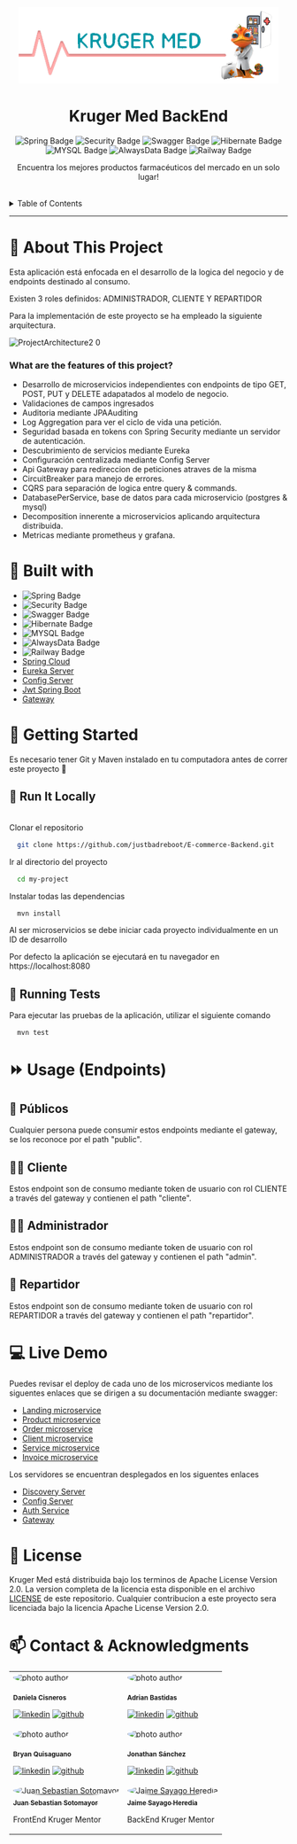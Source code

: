 <br />
<div align="center">
  <img src="https://github.com/justbadreboot/E-commerce-Administrator/blob/Master/public/images/logo-template.png?raw=true" alt="Logo" >
  <br/>
  <h1 align="center">Kruger Med BackEnd</h1>

![Spring Badge](https://img.shields.io/badge/SpringBoot-20232A?style=for-the-badge&logo=spring&logoColor=green)
![Security Badge](https://img.shields.io/badge/SpringSecurity-20232A?style=for-the-badge&logo=springsecurity&logoColor=green)
![Swagger Badge](https://img.shields.io/badge/Swagger-20232A?style=for-the-badge&logo=swagger&logoColor=#68b618)
![Hibernate Badge](https://img.shields.io/badge/Hibernate-20232A?style=for-the-badge&logo=hibernate&logoColor=yellow)
![MYSQL Badge](https://img.shields.io/badge/MySQL-20232A?style=for-the-badge&logo=mysql&logoColor=orange)
![AlwaysData Badge](https://img.shields.io/badge/Alwaysdata-20232A?style=for-the-badge&logo=alwaysdata&logoColor=pink)
![Railway Badge](https://img.shields.io/badge/Railway-20232A?style=for-the-badge&logo=railway&logoColor=white)

  <p align="center">
    Encuentra los mejores productos farmacéuticos del mercado en un solo lugar!
  
  </p>

</div>

<!-- TABLE OF CONTENTS -->

<br/>
<details>
  <summary>Table of Contents</summary>
  <ol>
    <li>
      <a href="#-about-the-project">About The Project</a>
      <ul>
        <li><a href="#🔨-built-with">Built with</a></li>
      </ul>
    </li>
    <li>
      <a href="#🤸-getting-started">Getting Started</a>
      <ul>
        <li><a href="#💾-run-locally">Run Locally</a></li>
      </ul>
    </li>
    <li><a href="#⏩-usage">Usage</a></li>
    <li><a href="#📜-license">License</a></li>
    <li><a href="#📫-contact-&-acknowledgments">Contact</a></li>
  </ol>
</details>

<!-- ABOUT THE PROJECT -->

<hr/>


#  🌟 About This Project


Esta aplicación está enfocada en el desarrollo de la logica del negocio y de endpoints destinado al consumo.

Existen 3 roles definidos: ADMINISTRADOR, CLIENTE Y REPARTIDOR

Para la implementación de este proyecto se ha empleado la siguiente arquitectura.

![ProjectArchitecture2 0](https://user-images.githubusercontent.com/80604082/219834772-a94dfd72-6bf2-4328-9e4c-968c9ec7db07.jpg)


### What are the features of this project?

- Desarrollo de microservicios independientes con endpoints de tipo GET, POST, PUT y DELETE adapatados al modelo de negocio.
- Validaciones de campos ingresados
- Auditoria mediante JPAAuditing
- Log Aggregation para ver el ciclo de vida una petición.
- Seguridad basada en tokens con Spring Security mediante un servidor de autenticación. 
- Descubrimiento de servicios mediante Eureka
- Configuración centralizada mediante Config Server
- Api Gateway para redireccion de peticiones atraves de la misma
- CircuitBreaker para manejo de errores.
- CQRS para separación de logica entre query & commands.
- DatabasePerService, base de datos para cada microservicio (postgres & mysql)
- Decomposition innerente a microservicios aplicando arquitectura distribuida.
- Metricas mediante prometheus y grafana.


#  🔨 Built with

- ![Spring Badge](https://img.shields.io/badge/SpringBoot-20232A?style=for-the-badge&logo=spring&logoColor=green)
- ![Security Badge](https://img.shields.io/badge/SpringSecurity-20232A?style=for-the-badge&logo=springsecurity&logoColor=green)
- ![Swagger Badge](https://img.shields.io/badge/Swagger-20232A?style=for-the-badge&logo=swagger&logoColor=#68b618)
- ![Hibernate Badge](https://img.shields.io/badge/Hibernate-20232A?style=for-the-badge&logo=hibernate&logoColor=yellow)
- ![MYSQL Badge](https://img.shields.io/badge/MySQL-20232A?style=for-the-badge&logo=mysql&logoColor=orange)
- ![AlwaysData Badge](https://img.shields.io/badge/Alwaysdata-20232A?style=for-the-badge&logo=alwaysdata&logoColor=pink)
- ![Railway Badge](https://img.shields.io/badge/Railway-20232A?style=for-the-badge&logo=railway&logoColor=white)
- [Spring Cloud](https://www.springcloud.io/)
- [Eureka Server](https://cloud.spring.io/spring-cloud-netflix/reference/html/)
- [Config Server](https://docs.spring.io/spring-cloud-config/docs/current/reference/html/)
- [Jwt Spring Boot](https://docs.spring.io/spring-security/reference/servlet/oauth2/resource-server/jwt.html)
- [Gateway](https://cloud.spring.io/spring-cloud-gateway/reference/html/)


<!-- GETTING STARTED -->

# 🤸 Getting Started

Es necesario tener Git y Maven instalado en tu computadora antes de correr este proyecto 👀
<br/>

## 💾 Run It Locally

<br/>
Clonar el repositorio

```bash
  git clone https://github.com/justbadreboot/E-commerce-Backend.git
```

Ir al directorio del proyecto

```bash
  cd my-project
```

Instalar todas las dependencias

```bash
  mvn install
```

Al ser microservicios se debe iniciar cada proyecto individualmente en un ID de desarrollo

Por defecto la aplicación se ejecutará en tu navegador en https://localhost:8080


## 🧪 Running Tests

Para ejecutar las pruebas de la aplicación, utilizar el siguiente comando

```bash
  mvn test
```

<!-- USAGE EXAMPLES -->

# ⏩ Usage (Endpoints)

## 👀 Públicos

Cualquier persona puede consumir estos endpoints mediante el gateway, se los reconoce por el path "public".


## 👨‍⚕️ Cliente

Estos endpoint son de consumo mediante token de usuario con rol CLIENTE a través del gateway y contienen el path "cliente".

## 👨‍⚕️ Administrador

Estos endpoint son de consumo mediante token de usuario con rol ADMINISTRADOR a través del gateway y contienen el path "admin".

## 🚚 Repartidor

Estos endpoint son de consumo mediante token de usuario con rol REPARTIDOR a través del gateway y contienen el path "repartidor".


<!-- ROADMAP -->

# 💻 Live Demo

  Puedes revisar el deploy de cada uno de los microservicos mediante los siguentes enlaces que se dirigen a su documentación mediante swagger:
  - [Landing microservice](https://landing-production-11fd.up.railway.app/swagger-ui/index.html)
  - [Product microservice](https://product-production-cf12.up.railway.app/swagger-ui/index.html)
  - [Order microservice](https://order-production-bfbc.up.railway.app/swagger-ui/index.html)
  - [Client microservice](https://client-production-d410.up.railway.app/swagger-ui/index.html)
  - [Service microservice](https://service-production-bb52.up.railway.app/swagger-ui/index.html)
  - [Invoice microservice](https://invoice-production-ea9a.up.railway.app/swagger-ui/index.html)

  Los servidores se encuentran desplegados en los siguentes enlaces
  - [Discovery Server](https://discovery-server-production.up.railway.app) 
  - [Config Server](https://config-server-production-3c6d.up.railway.app)
  - [Auth Service](https://authserve-production.up.railway.app)
  - [Gateway](https://api-gateway-production-d841.up.railway.app)


<!-- LICENSE -->

# 📜 License

Kruger Med está distribuida bajo los terminos de Apache License Version 2.0. La version completa de la licencia esta disponible en el archivo [LICENSE](LICENSE) de este repositorio. Cualquier contribucion a este proyecto sera licenciada bajo la licencia Apache License Version 2.0.

<!-- CONTACT -->

# 📫 Contact & Acknowledgments

<table>
  <tbody>
    <tr>
      <td>
      <div>
          <img style="border-radius: 50% !important;" src="https://avatars.githubusercontent.com/u/52048016?v=4" width="100px;" alt="photo author"/>

<sub><b>Daniela Cisneros</b></sub>
<br />

[![linkedin][linkedin.js]][linkedin-url] [![github][github.js]][github-url]
</div>
      </td>
      <td>
      <div>
<img style="border-radius: 50% !important;" src="https://avatars.githubusercontent.com/u/82623546?v=4" width="100px;" alt="photo author"/>

<sub><b>Adrian Bastidas</b></sub>
<br />

[![linkedin][linkedin.js]][linkedin2-url] [![github][github.js]][github2-url]
</div>
      </td>
    </tr>
    <tr>
      <td>
      <div>
<img style="border-radius: 50% !important;" src="https://avatars.githubusercontent.com/u/66704761?v=4" width="100px;" alt="photo author"/>

<sub><b>Bryan Quisaguano</b></sub>
<br />

[![linkedin][linkedin.js]][linkedin3-url] [![github][github.js]][github3-url]
</div>
      </td>
      <td>
      <div>
<img style="border-radius: 50% !important;" src="https://avatars.githubusercontent.com/u/80604082?v=4" width="100px;" alt="photo author"/>

<sub><b>Jonathan Sánchez</b></sub>
<br />

[![linkedin][linkedin.js]][linkedin4-url] [![github][github.js]][github4-url]
</div>
      </td>
    </tr>
    <tr>
      <td>
      <div>
    <a href="https://github.com/Juanse7793">
      <img style="border-radius: 50% !important;" src="https://avatars.githubusercontent.com/u/96317674?v=4" width="100px;" alt="Juan Sebastian Sotomayor"/>
      <br />
      <sub><b>Juan Sebastian Sotomayor</b></sub>
    </a>
    <br />
    <p>FrontEnd Kruger Mentor</p>
  </div>
      </td>
      <td><div>
      <a href="https://github.com/jaimepsayago">
        <img style="border-radius: 50% !important;" src="https://avatars.githubusercontent.com/u/27781106?v=4" width="100px;" alt="Jaime Sayago Heredia"/>
        <br />
        <sub><b>Jaime Sayago Heredia</b></sub>
      </a>
      <br />
      <p>BackEnd Kruger Mentor</p>
  </div></td>
    </tr>
  </tbody>
</table>



[linkedin.js]: https://img.shields.io/badge/-LinkedIn-1C82AD?logo=LinkedIn
[linkedin-url]: https://www.linkedin.com/in/daniela-cisneros
[linkedin2-url]: https://www.linkedin.com/search/results/all/?heroEntityKey=urn%3Ali%3Afsd_profile%3AACoAAC7ePl0BFj6WkCWQGsQqwEgPGrrp8Kzpe7s&keywords=adrian%20rafael%20bastidas%20moya&origin=RICH_QUERY_SUGGESTION&position=0&searchId=a944fdbf-5a03-4a71-8a32-11a700849fc3&sid=b%40k
[linkedin3-url]: https://www.linkedin.com/in/bryan-quisaguano
[linkedin4-url]:https://www.linkedin.com/in/jsnchezlucas/
[github.js]: https://img.shields.io/badge/-GitHub-181717?logo=GitHub
[github-url]: https://github.com/DaniCis
[github2-url]: https://github.com/Adrian-Bastidas
[github3-url]: https://github.com/orgs/justbadreboot/people/BryanArmando
[github4-url]: https://github.com/orgs/justbadreboot/people/jonato96

[usage-screenshot]: /src/assets/img/main.gif
[client-screenshot]: /src/assets/img/carrito.gif
